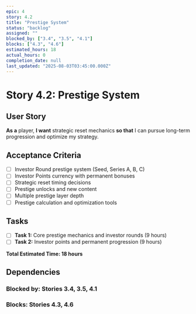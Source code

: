 ```yaml
---
epic: 4
story: 4.2
title: "Prestige System"
status: "backlog"
assigned: ""
blocked_by: ["3.4", "3.5", "4.1"]
blocks: ["4.3", "4.6"]
estimated_hours: 18
actual_hours: 0
completion_date: null
last_updated: "2025-08-03T03:45:00.000Z"
---
```


# Story 4.2: Prestige System

## User Story
**As a** player, **I want** strategic reset mechanics **so that** I can pursue long-term progression and optimize my strategy.

## Acceptance Criteria
- [ ] Investor Round prestige system (Seed, Series A, B, C)
- [ ] Investor Points currency with permanent bonuses
- [ ] Strategic reset timing decisions
- [ ] Prestige unlocks and new content
- [ ] Multiple prestige layer depth
- [ ] Prestige calculation and optimization tools

## Tasks
- [ ] **Task 1:** Core prestige mechanics and investor rounds (9 hours)
- [ ] **Task 2:** Investor points and permanent progression (9 hours)

**Total Estimated Time: 18 hours**

## Dependencies
### Blocked by: Stories 3.4, 3.5, 4.1
### Blocks: Stories 4.3, 4.6